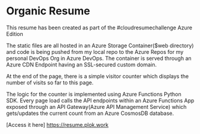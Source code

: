 # Organic Resume
This resume has been created as part of the #cloudresumechallenge Azure Edition  

The static files are all hosted in an Azure Storage Container($web directory) and code is being pushed from my local repo to the Azure Repos for my personal DevOps Org in Azure DevOps. The container is served through an Azure CDN Endpoint having an SSL-secured custom domain.  

At the end of the page, there is a simple visitor counter which displays the number of visits so far to this page.  

The logic for the counter is implemented using Azure Functions Python SDK. Every page load calls the API endpoints within an Azure Functions App exposed through an API Gateway(Azure API Management Service) which gets/updates the current count from an Azure CosmosDB database.

[Access it here] https://resume.plok.work

